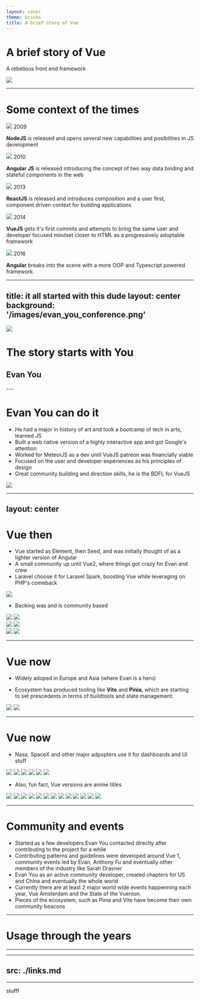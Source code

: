 ```yaml
---
layout: cover
theme: bricks
title: A brief story of Vue
---
```


# A brief story of Vue
A rebelious front end framework

<img class="max-h-100 float-right" src="/public/images/vue_logo.png">

<!--
VueJS is an mvvm Javascript framework para escribir
-->

---

# Some context of the times

<div  class="flex flex-row">
  
  <div v-click class="p-6 max-w-sm mx-auto bg-green rounded-xl shadow-lg flex flex-column items-center spacex-4">
    <div class="shrink-0 text-center max-w-sm">
      <img src="/images/nodejs_logo.png" />
      <span>2009</span>
      <p class="text-sm"><strong>NodeJS</strong> is released and opens several new capabilities and posibilities in JS development</p>
    </div>    
  </div>
  <div v-click class="p-6 max-w-sm mx-auto bg-green rounded-xl shadow-lg flex flex-column items-center spacex-4">
    <div class="shrink-0 text-center max-w-sm">
      <img src="/images/angularjs_logo.png" />
      <span>2010</span>
      <p class="text-sm"><strong>Angular JS</strong> is released introducing the concept of two way data binding and stateful components in the web</p>
    </div>        
  </div>

  <div v-click class="p-6 max-w-sm mx-auto bg-green rounded-xl shadow-lg flex flex-column items-center spacex-4">
    <div class="shrink-0 text-center max-w-sm">
      <img src="/images/react_logo.png" />
      <span>2013</span>
      <p class="text-sm"><strong>ReactJS</strong> is released and introduces composition and a user first, component driven context for building applications</p>
    </div>        
  </div>
  <div v-click class="p-6 max-w-sm mx-auto bg-green rounded-xl shadow-lg flex flex-column items-center spacex-4">
    <div class="shrink-0 text-center max-w-sm">
      <img src="/images/vue_logo.png" />
      <span>2014</span>
      <p class="text-sm"><strong>VueJS</strong> gets it's first commits and attempts to bring the same user and developer focused mindset closer to HTML as a progressively adoptable framework</p>
    </div>        
  </div>
  <div v-click class="p-6 max-w-sm mx-auto bg-green rounded-xl shadow-lg flex flex-column items-center spacex-4">
    <div class="shrink-0 text-center max-w-sm">
      <img src="/images/angular_logo.png" />
      <span>2016</span>
      <p class="text-sm"><strong>Angular</strong> breaks into the scene with a more OOP and Typescript powered framework.</p>
    </div>        
  </div>
</div>

<!-- a reminder that this style is always scoped -->
<style>
.slidev-vclick-target {
  transition: all 2000ms ease 10ms
}

.slidev-vclick-hidden {
  transform: scale(0);
}
</style>

<!-- 2004 Maven for Java -->
<!-- 2006 John Resig releases JQuery -->
<!-- 2010 backbone -->
<!-- 2013 Jordan Walke releases React -->
<!-- 2013 also saw the birth of Gulp by Erick Schoffstail -->
<!-- 2015 Chrome adds turbofan, growing the capabilities of the browser-->
<!-- Hasta 2021 angular js perdio support -->

---
title: it all started with this dude
layout: center
background: '/images/evan_you_conference.png'
---

<img v-click src="/images/evan_you_conference.png" />

# The story starts with You
<v-after>

## Evan You

<style>
.slidev-vclick-target {
  transition: all 1000ms ease 10ms
}

.slidev-vclick-hidden {
  transform: scale(0);
}
</style>

</v-after>
---

# Evan You can do it

- He had a major in history of art and took a bootcamp of tech in arts, learned JS
- Built a web native version of a highly interactive app and got Google's attention
- Worked for MeteorJS as a dev until VueJS patreon was financially viable
- Focused on the user and developer experiences as his principles of design
- Great community building and direction skills, he is the BDFL for VueJS

<img src="/images/evan_you_conference_long.jpeg" />

<!-- other BDFLs: Guido Van Rossum Python, Linus Torvalds, ...-->
<!-- He shifted to fully working on Vue when his Patreon checks got to 4K USD a month, today he is aroun d the 40KUSD a Month-->

---
layout: center
---

# Vue then

- Vue started as Element, then Seed, and was initially thought of as a lighter version of Angular
- A small community up until Vue2, where things got crazy for Evan and crew
- Laravel choose it for Laravel Spark, boosting Vue while leveraging on PHP's comeback

<img v-click class="h-32" src="/public/images/taylor_otwell_tweet_on_vue.png" />

<v-click>

- Backing was and is community based

</v-click>


<div class="flex w-full flex-row justify-center">

  <div class="shrink w-50">
    <img v-click class="object-contain w-28" src="/public/images/google_logo.png">
    <img v-after class="object-contain w-28" src="/public/images/angular_logo.png">
  </div>

  <div class="w-50">
    <img v-after class="object-contain w-28" src="/public/images/facebook_logo.webp">
    <img v-after class="object-contain w-28" src="/public/images/react_logo.png">
  </div>

  <div class="w-50">
    <img v-after class="object-contain w-28" src="/public/images/evan_face.png">
    <img v-after class="object-contain w-28" src="/public/images/vue_logo.png">
  </div>
</div>

<style>
.slidev-vclick-target {
  transition: all 1000ms ease 10ms
}

.slidev-vclick-hidden {
  transform: scale(0);
}
</style>

---

# Vue now
- Widely adoped in Europe and Asia (where Evan is a hero)

<v-click>

- Ecosystem has produced tooling like <strong>Vite</strong> and <strong>Pinia</strong>, which are starting to set prescedents in terms of buildtools and state management.

<div class="flex justify-center">
  <img src="/public/images/vite_logo.svg" />
  <img src="/public/images/pinia_logo.svg" />
</div>

</v-click>

<style>
.slidev-vclick-target {
  transition: all 1000ms ease 10ms
}

.slidev-vclick-hidden {
  transform: scale(0);
}
</style>

---

# Vue now


<v-click>

- Nasa, SpaceX and other major adpopters use it for dashboards and UI stuff

<div class="bg-white flex flex-wrap justify-start">
  <img class="max-h-90px " src="/public/images/nitendo_logo.png"/>
  <img class="max-h-90px " src="/public/images/nasa_logo.jpeg"/>
  <img class="max-h-90px " src="/public/images/elon_logos.jpeg"/>
  <img class="max-h-90px " src="/public/images/behance_logo.webp"/>
  <img class="max-h-90px " src="/public/images/chesscom_logo.png"/>
  <img class="max-h-90px " src="/public/images/gitlab_logo.png"/>
</div>

</v-click>

<v-click>

- Also, fun fact, Vue versions are anime titles

</v-click>

<div class="flex flex-wrap justify-center">
  <img v-after class="max-h-110px " src="/public/images/versions/3.2.jpeg"/>
  <img v-after class="max-h-110px " src="/public/images/versions/3.0.jpeg"/>
  <img v-after class="max-h-110px " src="/public/images/versions/2.7.jpeg"/>
  <img v-after class="max-h-110px " src="/public/images/versions/2.6.jpeg"/>
  <img v-after class="max-h-110px " src="/public/images/versions/2.5.jpeg"/>
  <img v-after class="max-h-110px " src="/public/images/versions/2.4.jpeg"/>
  <img v-after class="max-h-110px " src="/public/images/versions/2.3.jpeg"/>
  <img v-after class="max-h-110px " src="/public/images/versions/2.2.jpeg"/>
  <img v-after class="max-h-110px " src="/public/images/versions/2.1.jpeg"/>
  <img v-after class="max-h-110px " src="/public/images/versions/2.0.jpeg"/>
  <img v-after class="max-h-110px " src="/public/images/versions/1.0.jpeg"/>
  <img v-after class="max-h-110px " src="/public/images/versions/0.12.jpeg"/>
  <img v-after class="max-h-110px " src="/public/images/versions/0.11.jpeg"/>
</div>



<style>
.slidev-vclick-target {
  transition: all 1000ms ease 10ms
}

.slidev-vclick-hidden {
  transform: scale(0);
}
</style>

<!-- 
3.2 August 5, 2021 Quintessential Quintuplets
3.1 June 7, 2021 Pluto
3.0 September 18, 2020 One Piece
2.7 July 1, 2022 Naruto
2.6 February 4, 2019 Macross
2.5 October 13, 2017 Level E
2.4 July 13, 2017 Kill la Kill
2.3 April 27, 2017 JoJo's Bizarre Adventure
2.2 February 26, 2017 Initial D
2.1 November 22, 2016 Hunter X Hunter
2.0 September 30, 2016 Ghost in the Shell
1.0 October 27, 2015 Evangelion 
0.12 June 12, 2015 Dragon Ball
0.11 November 7, 2014 Cowboy Bebop
0.10 March 23, 2014 Blade Runner
0.9 February 25, 2014 Animatrix
0.8 January 27, 2014
0.7 December 24, 2013
0.6 December 8, 2013

 -->


---

# Community and events
- Started as a few developers Evan You contacted directly after contributing to the project for a while
- Contributing patterns and guidelines were developed around Vue 1, community events led by Evan, Anthony Fu and eventually other members of the industry like Sarah Drasner
- Evan You as an active community developer, created chapters for US and China and eventually the whole world
- Currently there are at least 2 major world wide events happenning each year, Vue Amsterdam and the State of the Vuenion.
- Pieces of the ecosystem, such as Pinia and Vite have become their own community beacons

---

# Usage through the years

---

<!-- Links -->
---
src: ./links.md
---

---

stufff

<logos-vue class="3x1 animate-ping" />



<!-- ![Naruto](/images/0.9-Animatrix.jpeg)
![Naruto](/images/2.7-Naruto.webp)
![Naruto](/images/2.7-Naruto.webp)
![Naruto](/images/2.7-Naruto.webp) -->
